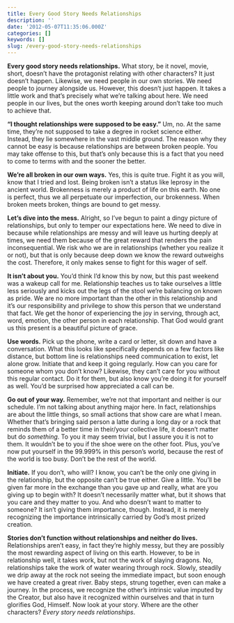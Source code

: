 ```yaml
---
title: Every Good Story Needs Relationships
description: ''
date: '2012-05-07T11:35:06.000Z'
categories: []
keywords: []
slug: /every-good-story-needs-relationships
---
```


**Every good story needs relationships.** What story, be it novel, movie, short, doesn’t have the protagonist relating with other characters? It just doesn’t happen. Likewise, we need people in our own stories. We need people to journey alongside us. However, this doesn’t just happen. It takes a little work and that’s precisely what we’re talking about here. We need people in our lives, but the ones worth keeping around don’t take too much to achieve that.

**“I thought relationships were supposed to be easy.”** Um, no. At the same time, they’re not supposed to take a degree in rocket science either. Instead, they lie somewhere in the vast middle ground. The reason why they cannot be easy is because relationships are between broken people. You may take offense to this, but that’s only because this is a fact that you need to come to terms with and the sooner the better.

**We’re all broken in our own ways.** Yes, this is quite true. Fight it as you will, know that I tried and lost. Being broken isn’t a status like leprosy in the ancient world. Brokenness is merely a product of life on this earth. No one is perfect, thus we all perpetuate our imperfection, our brokenness. When broken meets broken, things are bound to get messy.

**Let’s dive into the mess.** Alright, so I’ve begun to paint a dingy picture of relationships, but only to temper our expectations here. We need to dive in because while relationships are messy and will leave us hurting deeply at times, we need them because of the great reward that renders the pain inconsequential. We risk who we are in relationships (whether you realize it or not), but that is only because deep down we know the reward outweighs the cost. Therefore, it only makes sense to fight for this wager of self.

**It isn’t about you.** You’d think I’d know this by now, but this past weekend was a wakeup call for me. Relationship teaches us to take ourselves a little less seriously and kicks out the legs of the stool we’re balancing on known as pride. We are no more important than the other in this relationship and it’s our responsibility and privilege to show this person that we understand that fact. We get the honor of experiencing the joy in serving, through act, word, emotion, the other person in each relationship. That God would grant us this present is a beautiful picture of grace.

**Use words.** Pick up the phone, write a card or letter, sit down and have a conversation. What this looks like specifically depends on a few factors like distance, but bottom line is relationships need communication to exist, let alone grow. Initiate that and keep it going regularly. How can you care for someone whom you don’t know? Likewise, they can’t care for you without this regular contact. Do it for them, but also know you’re doing it for yourself as well. You’d be surprised how appreciated a call can be.

**Go out of your way.** Remember, we’re not that important and neither is our schedule. I’m not talking about anything major here. In fact, relationships are about the little things, so small actions that show care are what I mean. Whether that’s bringing said person a latte during a long day or a rock that reminds them of a better time in their/your collective life, it doesn’t matter but do _something_. To you it may seem trivial, but I assure you it is not to them. It wouldn’t be to you if the shoe were on the other foot. Plus, you’ve now put yourself in the 99.999% in this person’s world, because the rest of the world is too busy. Don’t be the rest of the world.

**Initiate.** If you don’t, who will? I know, you can’t be the only one giving in the relationship, but the opposite can’t be true either. Give a little. You’ll be given far more in the exchange than you gave up and really, what are you giving up to begin with? It doesn’t necessarily matter what, but it shows that you care and they matter to you. And who doesn’t want to matter to someone? It isn’t giving them importance, though. Instead, it is merely recognizing the importance intrinsically carried by God’s most prized creation.

**Stories don’t function without relationships and neither do lives.** Relationships aren’t easy, in fact they’re highly messy, but they are possibly the most rewarding aspect of living on this earth. However, to be in relationship well, it takes work, but not the work of slaying dragons. No, relationships take the work of water wearing through rock. Slowly, steadily we drip away at the rock not seeing the immediate impact, but soon enough we have created a great river. Baby steps, strung together, even can make a journey. In the process, we recognize the other’s intrinsic value imputed by the Creator, but also have it recognized within ourselves and that in turn glorifies God, Himself. Now look at your story. Where are the other characters? _Every story needs relationships_.